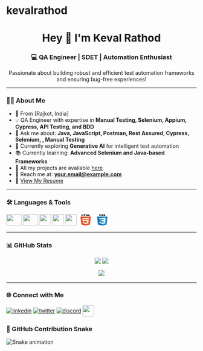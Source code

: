 # kevalrathod
<h1 align="center">Hey 👋 I'm Keval Rathod</h1>

<h3 align="center">💻 QA Engineer | SDET | Automation Enthusiast</h3>

<p align="center">
  Passionate about building robust and efficient test automation frameworks and ensuring bug-free experiences!
</p>

---

### 👨‍💻 About Me
- 🏡 From [Rajkot, India]
- 💡 QA Engineer with expertise in **Manual Testing, Selenium, Appium, Cypress, API Testing, and BDD**
- 💬 Ask me about: **Java, JavaScript, Postman, Rest Assured, Cypress, Selenium, , Manual Testing**
- 🚀 Currently exploring **Generative AI** for intelligent test automation
- 📚 Currently learning: **Advanced Selenium and Java-based Frameworks**
- 🔗 All my projects are available [here](https://github.com/keval-design)
- 📧 Reach me at: **your.email@example.com**
- 📄 [View My Resume](https://drive.google.com/file/d/141tM8q4D0zohz5SpZJhDhPU34PeeB0DK/view?usp=sharing)

---

### 🛠️ Languages & Tools
<p align="left">
  <img src="https://cdn.jsdelivr.net/gh/devicons/devicon/icons/java/java-original.svg" height="30" width="40" />
  <img src="https://cdn.jsdelivr.net/gh/devicons/devicon/icons/javascript/javascript-original.svg" height="30" width="40" />
  <img src="https://www.vectorlogo.zone/logos/getpostman/getpostman-icon.svg" height="30" width="30" />
  <img src="https://www.vectorlogo.zone/logos/cucumberio/cucumberio-icon.svg" height="30" width="30" />
  <img src="https://raw.githubusercontent.com/rahulbanerjee26/githubProfileReadmeGenerator/main/icons/gherkin.svg" height="30" width="30" />
  <img src="https://raw.githubusercontent.com/devicons/devicon/master/icons/html5/html5-original-wordmark.svg" height="30" width="40" />
  <img src="https://raw.githubusercontent.com/devicons/devicon/master/icons/css3/css3-original-wordmark.svg" height="30" width="40" />
</p>

---

### 📊 GitHub Stats
<p align="center">
  <img src="https://github-readme-stats.vercel.app/api?username=yourusername&show_icons=true&theme=dark" width="48%" />
  <img src="https://github-readme-streak-stats.herokuapp.com/?user=yourusername&theme=dark" width="48%" />
</p>
<p align="center">
  <img src="https://github-readme-stats.vercel.app/api/top-langs/?username=yourusername&layout=compact&theme=dark" width="48%" />
</p>

---

### 🌐 Connect with Me
<p align="left">
  <a href="https://www.linkedin.com/in/keval-rathod-0a3518306/" target="blank"><img align="center" src="https://cdn.jsdelivr.net/gh/devicons/devicon/icons/linkedin/linkedin-original.svg" alt="linkedin" height="30" width="30" /></a>
  <a href="https://x.com/kevalrathodd" target="blank"><img align="center" src="https://cdn.jsdelivr.net/gh/devicons/devicon/icons/twitter/twitter-original.svg" alt="twitter" height="30" width="30" /></a>
  <a href="https://discord.com/channels/@me" target="blank"><img align="center" src="https://cdn.jsdelivr.net/gh/devicons/devicon/icons/discord/discord-original.svg" alt="discord" height="30" width="30" /></a>
  <a href="https://www.youtube.com/@yourchannel" target="blank"><img align="center" src="https://cdn-icons-png.flaticon.com/512/1384/1384060.png" height="30" width="30" /></a>
</p>




### 🐍 GitHub Contribution Snake
![Snake animation](https://github.com/yourusername/yourusername/blob/output/github-contribution-grid-snake.svg)
